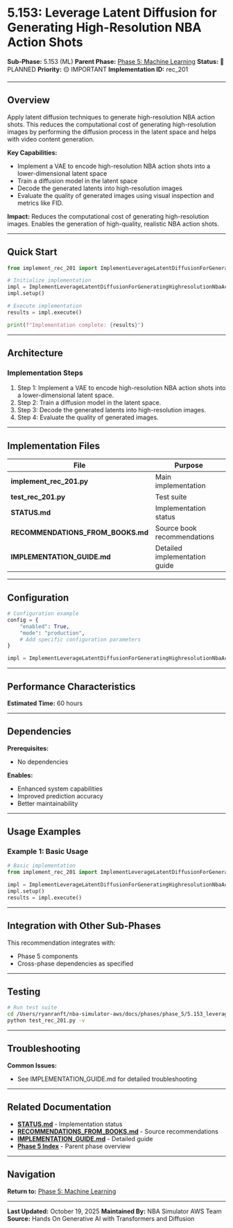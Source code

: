 # 5.153: Leverage Latent Diffusion for Generating High-Resolution NBA Action Shots

**Sub-Phase:** 5.153 (ML)
**Parent Phase:** [Phase 5: Machine Learning](../PHASE_5_INDEX.md)
**Status:** 🔵 PLANNED
**Priority:** 🟡 IMPORTANT
**Implementation ID:** rec_201

---

## Overview

Apply latent diffusion techniques to generate high-resolution NBA action shots. This reduces the computational cost of generating high-resolution images by performing the diffusion process in the latent space and helps with video content generation.

**Key Capabilities:**
- Implement a VAE to encode high-resolution NBA action shots into a lower-dimensional latent space
- Train a diffusion model in the latent space
- Decode the generated latents into high-resolution images
- Evaluate the quality of generated images using visual inspection and metrics like FID.

**Impact:**
Reduces the computational cost of generating high-resolution images. Enables the generation of high-quality, realistic NBA action shots.

---

## Quick Start

```python
from implement_rec_201 import ImplementLeverageLatentDiffusionForGeneratingHighresolutionNbaActionShots

# Initialize implementation
impl = ImplementLeverageLatentDiffusionForGeneratingHighresolutionNbaActionShots()
impl.setup()

# Execute implementation
results = impl.execute()

print(f"Implementation complete: {results}")
```

---

## Architecture

### Implementation Steps

1. Step 1: Implement a VAE to encode high-resolution NBA action shots into a lower-dimensional latent space.
2. Step 2: Train a diffusion model in the latent space.
3. Step 3: Decode the generated latents into high-resolution images.
4. Step 4: Evaluate the quality of generated images.

---

## Implementation Files

| File | Purpose |
|------|---------|
| **implement_rec_201.py** | Main implementation |
| **test_rec_201.py** | Test suite |
| **STATUS.md** | Implementation status |
| **RECOMMENDATIONS_FROM_BOOKS.md** | Source book recommendations |
| **IMPLEMENTATION_GUIDE.md** | Detailed implementation guide |

---

## Configuration

```python
# Configuration example
config = {
    "enabled": True,
    "mode": "production",
    # Add specific configuration parameters
}

impl = ImplementLeverageLatentDiffusionForGeneratingHighresolutionNbaActionShots(config=config)
```

---

## Performance Characteristics

**Estimated Time:** 60 hours

---

## Dependencies

**Prerequisites:**
- No dependencies

**Enables:**
- Enhanced system capabilities
- Improved prediction accuracy
- Better maintainability

---

## Usage Examples

### Example 1: Basic Usage

```python
# Basic implementation
from implement_rec_201 import ImplementLeverageLatentDiffusionForGeneratingHighresolutionNbaActionShots

impl = ImplementLeverageLatentDiffusionForGeneratingHighresolutionNbaActionShots()
impl.setup()
results = impl.execute()
```

---

## Integration with Other Sub-Phases

This recommendation integrates with:
- Phase 5 components
- Cross-phase dependencies as specified

---

## Testing

```bash
# Run test suite
cd /Users/ryanranft/nba-simulator-aws/docs/phases/phase_5/5.153_leverage_latent_diffusion_for_generating_high-resolution_nba
python test_rec_201.py -v
```

---

## Troubleshooting

**Common Issues:**
- See IMPLEMENTATION_GUIDE.md for detailed troubleshooting

---

## Related Documentation

- **[STATUS.md](STATUS.md)** - Implementation status
- **[RECOMMENDATIONS_FROM_BOOKS.md](RECOMMENDATIONS_FROM_BOOKS.md)** - Source recommendations
- **[IMPLEMENTATION_GUIDE.md](IMPLEMENTATION_GUIDE.md)** - Detailed guide
- **[Phase 5 Index](../PHASE_5_INDEX.md)** - Parent phase overview

---

## Navigation

**Return to:** [Phase 5: Machine Learning](../PHASE_5_INDEX.md)

---

**Last Updated:** October 19, 2025
**Maintained By:** NBA Simulator AWS Team
**Source:** Hands On Generative AI with Transformers and Diffusion
